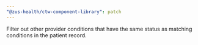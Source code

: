 ```yaml
---
"@zus-health/ctw-component-library": patch
---
```


Filter out other provider conditions that have the same status as matching conditions in the patient record.
